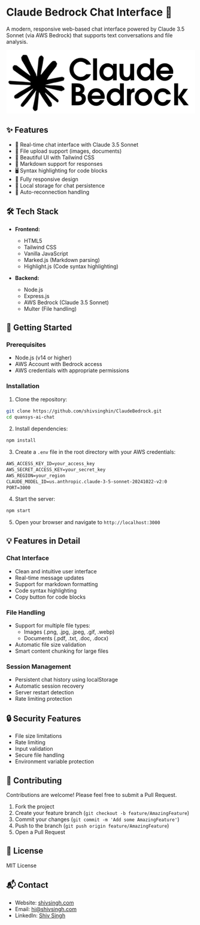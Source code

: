 # Claude Bedrock Chat Interface 🤖

A modern, responsive web-based chat interface powered by Claude 3.5 Sonnet (via AWS Bedrock) that supports text conversations and file analysis.

![Claude Bedrock Chat Interface](public/assets/logo-light.png)

## ✨ Features

- 💬 Real-time chat interface with Claude 3.5 Sonnet
- 📁 File upload support (images, documents)
- 🎨 Beautiful UI with Tailwind CSS
- 📝 Markdown support for responses
- 🖥️ Syntax highlighting for code blocks
- 📱 Fully responsive design
- 💾 Local storage for chat persistence
- 🔄 Auto-reconnection handling

## 🛠️ Tech Stack

- **Frontend:**
  - HTML5
  - Tailwind CSS
  - Vanilla JavaScript
  - Marked.js (Markdown parsing)
  - Highlight.js (Code syntax highlighting)

- **Backend:**
  - Node.js
  - Express.js
  - AWS Bedrock (Claude 3.5 Sonnet)
  - Multer (File handling)

## 🚀 Getting Started

### Prerequisites

- Node.js (v14 or higher)
- AWS Account with Bedrock access
- AWS credentials with appropriate permissions

### Installation

1. Clone the repository:

``` bash
git clone https://github.com/shivsinghin/ClaudeBedrock.git
cd quansys-ai-chat
```

2. Install dependencies:

``` bash
npm install
```

3. Create a `.env` file in the root directory with your AWS credentials:

``` env
AWS_ACCESS_KEY_ID=your_access_key
AWS_SECRET_ACCESS_KEY=your_secret_key
AWS_REGION=your_region
CLAUDE_MODEL_ID=us.anthropic.claude-3-5-sonnet-20241022-v2:0
PORT=3000
```

4. Start the server:

``` bash
npm start
```

5. Open your browser and navigate to `http://localhost:3000`

## 💡 Features in Detail

### Chat Interface
- Clean and intuitive user interface
- Real-time message updates
- Support for markdown formatting
- Code syntax highlighting
- Copy button for code blocks

### File Handling
- Support for multiple file types:
  - Images (.png, .jpg, .jpeg, .gif, .webp)
  - Documents (.pdf, .txt, .doc, .docx)
- Automatic file size validation
- Smart content chunking for large files

### Session Management
- Persistent chat history using localStorage
- Automatic session recovery
- Server restart detection
- Rate limiting protection

## 🔒 Security Features

- File size limitations
- Rate limiting
- Input validation
- Secure file handling
- Environment variable protection

## 🤝 Contributing

Contributions are welcome! Please feel free to submit a Pull Request.

1. Fork the project
2. Create your feature branch (`git checkout -b feature/AmazingFeature`)
3. Commit your changes (`git commit -m 'Add some AmazingFeature'`)
4. Push to the branch (`git push origin feature/AmazingFeature`)
5. Open a Pull Request

## 📄 License

MIT License

## 📬 Contact

* Website: [shivsingh.com](https://shivsingh.com)
* Email: hi@shivsingh.com
* LinkedIn: [Shiv Singh](https://linkedin.com/in/shivsinghin)